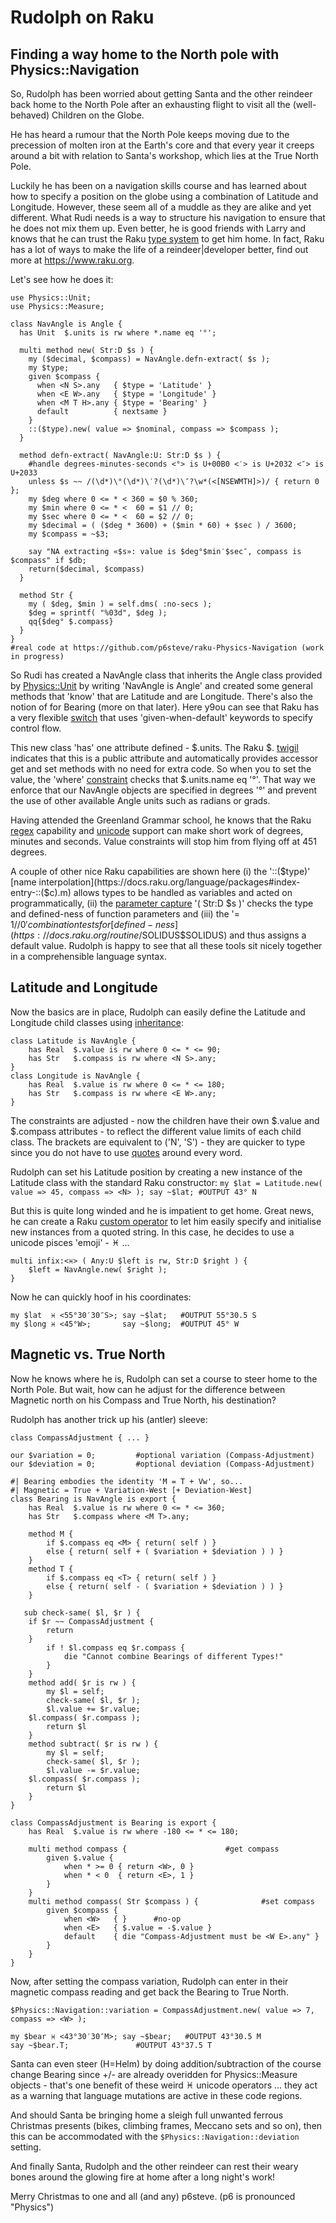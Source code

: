 # Rudolph on Raku

## Finding a way home to the North pole with Physics::Navigation

So, Rudolph has been worried about getting Santa and the other reindeer back home to the North Pole after an exhausting flight to visit all the (well-behaved) Children on the Globe.

He has heard a rumour that the North Pole keeps moving due to the precession of molten iron at the Earth's core and that every year it creeps around a bit with relation to Santa's workshop, which lies at the True North Pole.

Luckily he has been on a navigation skills course and has learned about how to specify a position on the globe using a combination of Latitude and Longitude. However, these seem all of a muddle as they are alike and yet different. What Rudi needs is a way to structure his navigation to ensure that he does not mix them up. Even better, he is good friends with Larry and knows that he can trust the Raku [type system](https://docs.raku.org/language/typesystem) to get him home. In fact, Raku has a lot of ways to make the life of a reindeer|developer better, find out more at https://www.raku.org.

Let's see how he does it:

```
use Physics::Unit;
use Physics::Measure;

class NavAngle is Angle {
  has Unit  $.units is rw where *.name eq '°';
	
  multi method new( Str:D $s ) {
    my ($decimal, $compass) = NavAngle.defn-extract( $s );
    my $type;
    given $compass {
      when <N S>.any   { $type = 'Latitude' }
      when <E W>.any   { $type = 'Longitude' }
      when <M T H>.any { $type = 'Bearing' }
      default          { nextsame }
    }
    ::($type).new( value => $nominal, compass => $compass );
  }
  
  method defn-extract( NavAngle:U: Str:D $s ) {
    #handle degrees-minutes-seconds <°> is U+00B0 <′> is U+2032 <″> is U+2033
    unless $s ~~ /(\d*)\°(\d*)\′?(\d*)\″?\w*(<[NSEWMTH]>)/ { return 0 };
    my $deg where 0 <= * < 360 = $0 % 360;
    my $min where 0 <= * <  60 = $1 // 0;
    my $sec where 0 <= * <  60 = $2 // 0;
    my $decimal = ( ($deg * 3600) + ($min * 60) + $sec ) / 3600;
    my $compass = ~$3;

    say "NA extracting «$s»: value is $deg°$min′$sec″, compass is $compass" if $db;
    return($decimal, $compass)
  }
  
  method Str {
    my ( $deg, $min ) = self.dms( :no-secs ); 
    $deg = sprintf( "%03d", $deg );
    qq{$deg° $.compass}
  }
}
#real code at https://github.com/p6steve/raku-Physics-Navigation (work in progress)
```
So Rudi has created a NavAngle class that inherits the Angle class provided by [Physics::Unit](https://github.com/p6steve/raku-Physics-Unit) by writing 'NavAngle is Angle' and created some general methods that 'know' that <N S> are Latitude and <E W> are Longitude. There's also the notion of <M T H> for Bearing (more on that later). Here y9ou can see that Raku has a very flexible [switch](https://docs.raku.org/language/control#index-entry-switch_(given)) that uses 'given-when-default' keywords to specify control flow.
	
This new class 'has' one attribute defined - $.units. The Raku $. [twigil](https://docs.raku.org/language/classtut#index-entry-twigils_accessors) indicates that this is a public attribute and automatically provides accessor get and set methods with no need for extra code. So when you to set the value, the 'where' [constraint](https://docs.raku.org/type/Signature#index-entry-Constraint) checks that $.units.name eq '°'. That way we enforce that our NavAngle objects are specified in degrees '°' and prevent the use of other available Angle units such as radians or grads.

Having attended the Greenland Grammar school, he knows that the Raku [regex](https://docs.raku.org/language/regexes) capability and [unicode](https://docs.raku.org/language/unicode) support can make short work of degrees, minutes and seconds. Value constraints will stop him from flying off at 451 degrees.

A couple of other nice Raku capabilities are shown here (i) the '::($type)' [name interpolation](https://docs.raku.org/language/packages#index-entry-::($c).m) allows types to be handled as variables and acted on programmatically, (ii) the [parameter capture](https://docs.raku.org/type/Capture) '( Str:D $s )' checks the type and defined-ness of function parameters and (iii) the '= $1 // 0' combination tests for [defined-ness](https://docs.raku.org/routine/$SOLIDUS$SOLIDUS) and thus assigns a default value. Rudolph is happy to see that all these tools sit nicely together in a comprehensible language syntax.

## Latitude and Longitude
Now the basics are in place, Rudolph can easily define the Latitude and Longitude child classes using [inheritance](https://docs.raku.org/language/classtut#index-entry-classes__inheritance):
```
class Latitude is NavAngle {
	has Real  $.value is rw where 0 <= * <= 90; 
	has Str   $.compass is rw where <N S>.any;
}
class Longitude is NavAngle {
	has Real  $.value is rw where 0 <= * <= 180; 
	has Str   $.compass is rw where <E W>.any;
}
```
The constraints are adjusted - now the children have their own $.value and $.compass attributes - to reflect the different value limits of each child class. The <N S> brackets are equivalent to ('N', 'S') - they are quicker to type since you do not have to use [quotes](https://docs.raku.org/routine/%3C%20%3E) around every word.

Rudolph can set his Latitude position by creating a new instance of the Latitude class with the standard Raku constructor:
```my $lat = Latitude.new( value => 45, compass => <N> ); say ~$lat; #OUTPUT 43° N```

But this is quite long winded and he is impatient to get home. Great news, he can create a Raku [custom operator](https://docs.raku.org/language/optut) to let him easily specify and initialise new instances from a quoted string. In this case, he decides to use a unicode pisces 'emoji' - ♓️ ...
```
multi infix:<♓️> ( Any:U $left is rw, Str:D $right ) {
    $left = NavAngle.new( $right );
}
```
Now he can quickly hoof in his coordinates:
```
my $lat  ♓️ <55°30′30″S>; say ~$lat;   #OUTPUT 55°30.5 S
my $long ♓️ <45°W>;       say ~$long;  #OUTPUT 45° W
```

## Magnetic vs. True North

Now he knows where he is, Rudolph can set a course to steer home to the North Pole. But wait, how can he adjust for the difference between Magnetic north on his Compass and True North, his destination?

Rudolph has another trick up his (antler) sleeve:
```
class CompassAdjustment { ... }

our $variation = 0;			#optional variation (Compass-Adjustment)
our $deviation = 0;			#optional deviation (Compass-Adjustment)

#| Bearing embodies the identity 'M = T + Vw', so...
#| Magnetic = True + Variation-West [+ Deviation-West]
class Bearing is NavAngle is export {
	has Real  $.value is rw where 0 <= * <= 360; 
	has Str   $.compass where <M T>.any;

	method M {
		if $.compass eq <M> { return( self ) } 
		else { return( self + ( $variation + $deviation ) ) }
	}
	method T {
		if $.compass eq <T> { return( self ) } 
		else { return( self - ( $variation + $deviation ) ) }
	}

   sub check-same( $l, $r ) {
	if $r ~~ CompassAdjustment { 
		return 
	}
        if ! $l.compass eq $r.compass {
            die "Cannot combine Bearings of different Types!"
        }    
    }  
    method add( $r is rw ) {
        my $l = self;
        check-same( $l, $r );
        $l.value += $r.value;
 	$l.compass( $r.compass );
        return $l
    }    
    method subtract( $r is rw ) {
        my $l = self;
        check-same( $l, $r );
        $l.value -= $r.value; 
	$l.compass( $r.compass );
        return $l
    }
}

class CompassAdjustment is Bearing is export {
	has Real  $.value is rw where -180 <= * <= 180; 

	multi method compass {						#get compass
		given $.value {
			when * >= 0 { return <W>, 0 }
			when * < 0  { return <E>, 1 }
		}
	}
	multi method compass( Str $compass ) {				#set compass
		given $compass {
			when <W>   { }		#no-op
			when <E>   { $.value = -$.value }
			default    { die "Compass-Adjustment must be <W E>.any" }
		}
	}
}
```
Now, after setting the compass variation, Rudolph can enter in their magnetic compass reading and get back the  Bearing to True North.
```
$Physics::Navigation::variation = CompassAdjustment.new( value => 7, compass => <W> );

my $bear ♓️ <43°30′30″M>; say ~$bear;   #OUTPUT 43°30.5 M
say ~$bear.T;				#OUTPUT 43°37.5 T
```
Santa can even steer (H=Helm) by doing addition/subtraction of the course change Bearing since +/- are already overidden for Physics::Measure objects - that's one benefit of these weird ♓️ unicode operators ... they act as a warning that language mutations are active in these code regions.

And should Santa be bringing home a sleigh full unwanted ferrous Christmas presents (bikes, climbing frames, Meccano sets and so on), then this can be accommodated with the ```$Physics::Navigation::deviation``` setting.

And finally Santa, Rudolph and the other reindeer can rest their weary bones around the glowing fire at home after a long night's work!

Merry Christmas to one and all (and any)
p6steve.   (p6 is pronounced "Physics")
